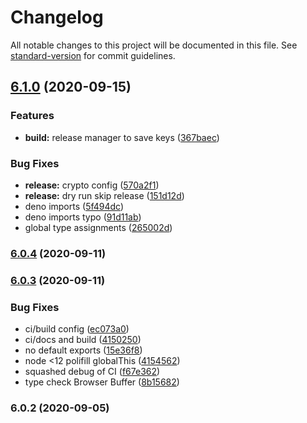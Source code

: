 # Changelog

All notable changes to this project will be documented in this file. See [standard-version](https://github.com/conventional-changelog/standard-version) for commit guidelines.

## [6.1.0](https://github.com/josh-hemphill/valivar/compare/v6.0.4...v6.1.0) (2020-09-15)


### Features

* **build:** release manager to save keys ([367baec](https://github.com/josh-hemphill/valivar/commit/367baec45cd47ad7b19955ea3387fba8c69af5e3))


### Bug Fixes

* **release:** crypto config ([570a2f1](https://github.com/josh-hemphill/valivar/commit/570a2f105fd29b51749e3fcfc207a8983632fac4))
* **release:** dry run skip release ([151d12d](https://github.com/josh-hemphill/valivar/commit/151d12d43dce2341dfc97cc5646250efa4b37130))
* deno imports ([5f494dc](https://github.com/josh-hemphill/valivar/commit/5f494dc496be4d16dbdc41db146b4c837864f70e))
* deno imports typo ([91d11ab](https://github.com/josh-hemphill/valivar/commit/91d11ab2639a05506d421af0c77a31bcc1f436bf))
* global type assignments ([265002d](https://github.com/josh-hemphill/valivar/commit/265002d3f2b05ac0e98eb85195e381f32a9d2d51))

### [6.0.4](https://github.com/josh-hemphill/valivar/compare/v6.0.3...v6.0.4) (2020-09-11)

### [6.0.3](https://github.com/josh-hemphill/valivar/compare/v6.0.2...v6.0.3) (2020-09-11)


### Bug Fixes

* ci/build config ([ec073a0](https://github.com/josh-hemphill/valivar/commit/ec073a0736a66efbbe31436384374491b4762cdc))
* ci/docs and build ([4150250](https://github.com/josh-hemphill/valivar/commit/4150250312efd47759186ad86db9a3bcbfb3a53f))
* no default exports ([15e36f8](https://github.com/josh-hemphill/valivar/commit/15e36f8e3582e5df467c6b41668bc9ca6121aaae))
* node <12 polifill globalThis ([4154562](https://github.com/josh-hemphill/valivar/commit/4154562ce71aa03a8c5d95cb649de8a515d7fe79))
* squashed debug of CI ([f67e362](https://github.com/josh-hemphill/valivar/commit/f67e36207710ffcdbbbe15d633e3eb514568b8e3))
* type check Browser Buffer ([8b15682](https://github.com/josh-hemphill/valivar/commit/8b15682846b184dc7898eee3cd1f2b13c3f4a0a0))

### 6.0.2 (2020-09-05)
